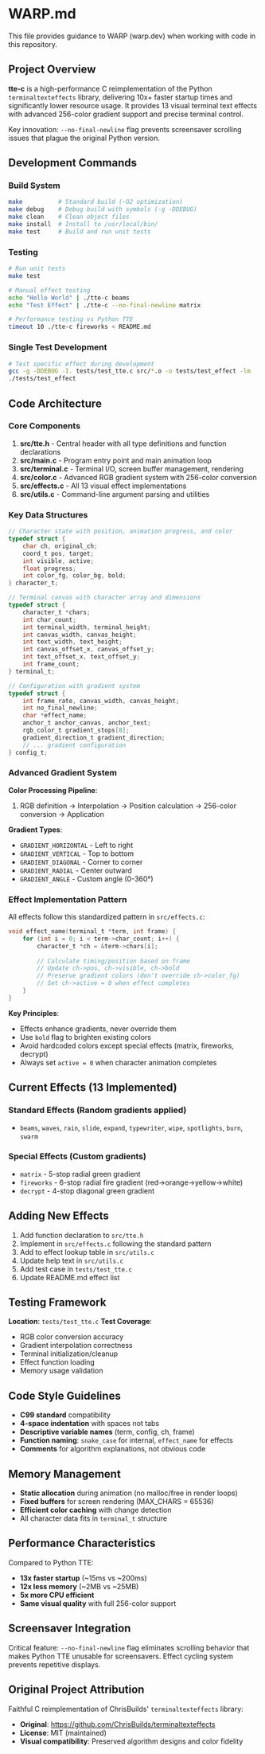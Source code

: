 # WARP.md

This file provides guidance to WARP (warp.dev) when working with code in this repository.

## Project Overview

**tte-c** is a high-performance C reimplementation of the Python `terminaltexteffects` library, delivering 10x+ faster startup times and significantly lower resource usage. It provides 13 visual terminal text effects with advanced 256-color gradient support and precise terminal control.

Key innovation: `--no-final-newline` flag prevents screensaver scrolling issues that plague the original Python version.

## Development Commands

### Build System
```bash
make          # Standard build (-O2 optimization)
make debug    # Debug build with symbols (-g -DDEBUG)  
make clean    # Clean object files
make install  # Install to /usr/local/bin/
make test     # Build and run unit tests
```

### Testing
```bash
# Run unit tests
make test

# Manual effect testing
echo "Hello World" | ./tte-c beams
echo "Test Effect" | ./tte-c --no-final-newline matrix

# Performance testing vs Python TTE
timeout 10 ./tte-c fireworks < README.md
```

### Single Test Development
```bash
# Test specific effect during development
gcc -g -DDEBUG -I. tests/test_tte.c src/*.o -o tests/test_effect -lm
./tests/test_effect
```

## Code Architecture

### Core Components

1. **src/tte.h** - Central header with all type definitions and function declarations
2. **src/main.c** - Program entry point and main animation loop  
3. **src/terminal.c** - Terminal I/O, screen buffer management, rendering
4. **src/color.c** - Advanced RGB gradient system with 256-color conversion
5. **src/effects.c** - All 13 visual effect implementations
6. **src/utils.c** - Command-line argument parsing and utilities

### Key Data Structures

```c
// Character state with position, animation progress, and color
typedef struct {
    char ch, original_ch;
    coord_t pos, target;
    int visible, active;
    float progress;
    int color_fg, color_bg, bold;
} character_t;

// Terminal canvas with character array and dimensions
typedef struct {
    character_t *chars;
    int char_count;
    int terminal_width, terminal_height;
    int canvas_width, canvas_height;
    int text_width, text_height;
    int canvas_offset_x, canvas_offset_y;
    int text_offset_x, text_offset_y;
    int frame_count;
} terminal_t;

// Configuration with gradient system
typedef struct {
    int frame_rate, canvas_width, canvas_height;
    int no_final_newline;
    char *effect_name;
    anchor_t anchor_canvas, anchor_text;
    rgb_color_t gradient_stops[8];
    gradient_direction_t gradient_direction;
    // ... gradient configuration
} config_t;
```

### Advanced Gradient System

**Color Processing Pipeline**:
1. RGB definition → Interpolation → Position calculation → 256-color conversion → Application

**Gradient Types**:
- `GRADIENT_HORIZONTAL` - Left to right
- `GRADIENT_VERTICAL` - Top to bottom  
- `GRADIENT_DIAGONAL` - Corner to corner
- `GRADIENT_RADIAL` - Center outward
- `GRADIENT_ANGLE` - Custom angle (0-360°)

### Effect Implementation Pattern

All effects follow this standardized pattern in `src/effects.c`:

```c
void effect_name(terminal_t *term, int frame) {
    for (int i = 0; i < term->char_count; i++) {
        character_t *ch = &term->chars[i];
        
        // Calculate timing/position based on frame
        // Update ch->pos, ch->visible, ch->bold
        // Preserve gradient colors (don't override ch->color_fg)
        // Set ch->active = 0 when effect completes
    }
}
```

**Key Principles**:
- Effects enhance gradients, never override them
- Use `bold` flag to brighten existing colors
- Avoid hardcoded colors except special effects (matrix, fireworks, decrypt)
- Always set `active = 0` when character animation completes

## Current Effects (13 Implemented)

### Standard Effects (Random gradients applied)
- `beams`, `waves`, `rain`, `slide`, `expand`, `typewriter`, `wipe`, `spotlights`, `burn`, `swarm`

### Special Effects (Custom gradients)
- `matrix` - 5-stop radial green gradient
- `fireworks` - 6-stop radial fire gradient (red→orange→yellow→white)  
- `decrypt` - 4-stop diagonal green gradient

## Adding New Effects

1. Add function declaration to `src/tte.h`
2. Implement in `src/effects.c` following the standard pattern
3. Add to effect lookup table in `src/utils.c`
4. Update help text in `src/utils.c`
5. Add test case in `tests/test_tte.c`
6. Update README.md effect list

## Testing Framework

**Location**: `tests/test_tte.c`
**Test Coverage**:
- RGB color conversion accuracy
- Gradient interpolation correctness
- Terminal initialization/cleanup
- Effect function loading
- Memory usage validation

## Code Style Guidelines

- **C99 standard** compatibility
- **4-space indentation** with spaces not tabs
- **Descriptive variable names** (term, config, ch, frame)
- **Function naming**: `snake_case` for internal, `effect_name` for effects
- **Comments** for algorithm explanations, not obvious code

## Memory Management

- **Static allocation** during animation (no malloc/free in render loops)
- **Fixed buffers** for screen rendering (MAX_CHARS = 65536)
- **Efficient color caching** with change detection
- All character data fits in `terminal_t` structure

## Performance Characteristics

Compared to Python TTE:
- **13x faster startup** (~15ms vs ~200ms)
- **12x less memory** (~2MB vs ~25MB)
- **5x more CPU efficient**
- **Same visual quality** with full 256-color support

## Screensaver Integration

Critical feature: `--no-final-newline` flag eliminates scrolling behavior that makes Python TTE unusable for screensavers. Effect cycling system prevents repetitive displays.

## Original Project Attribution

Faithful C reimplementation of ChrisBuilds' `terminaltexteffects` library:
- **Original**: https://github.com/ChrisBuilds/terminaltexteffects
- **License**: MIT (maintained)
- **Visual compatibility**: Preserved algorithm designs and color fidelity
